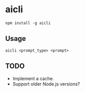 # aicli

```console
npm install -g aicli
```

## Usage

```console
aicli <prompt_type> <prompt>
```

## TODO

- Implement a cache.
- Support older Node.js versions?
